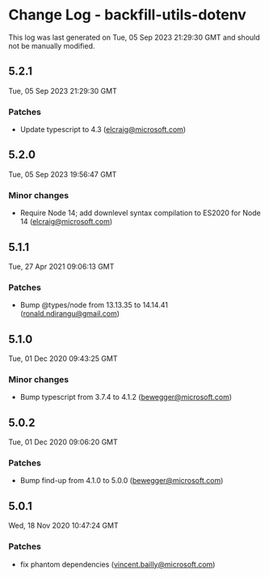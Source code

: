 # Change Log - backfill-utils-dotenv

This log was last generated on Tue, 05 Sep 2023 21:29:30 GMT and should not be manually modified.

<!-- Start content -->

## 5.2.1

Tue, 05 Sep 2023 21:29:30 GMT

### Patches

- Update typescript to 4.3 (elcraig@microsoft.com)

## 5.2.0

Tue, 05 Sep 2023 19:56:47 GMT

### Minor changes

- Require Node 14; add downlevel syntax compilation to ES2020 for Node 14 (elcraig@microsoft.com)

## 5.1.1

Tue, 27 Apr 2021 09:06:13 GMT

### Patches

- Bump @types/node from 13.13.35 to 14.14.41 (ronald.ndirangu@gmail.com)

## 5.1.0

Tue, 01 Dec 2020 09:43:25 GMT

### Minor changes

- Bump typescript from 3.7.4 to 4.1.2 (bewegger@microsoft.com)

## 5.0.2

Tue, 01 Dec 2020 09:06:20 GMT

### Patches

- Bump find-up from 4.1.0 to 5.0.0 (bewegger@microsoft.com)

## 5.0.1

Wed, 18 Nov 2020 10:47:24 GMT

### Patches

- fix phantom dependencies (vincent.bailly@microsoft.com)
